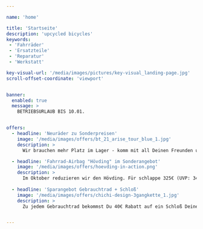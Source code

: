 ```yaml
---

name: 'home'

title: 'Startseite'
description: 'upcycled bicycles'
keywords:
 - 'Fahrräder'
 - 'Ersatzteile'
 - 'Reparatur'
 - 'Werkstatt' 

key-visual-url: '/media/images/pictures/key-visual_landing-page.jpg'
scroll-offset-coordinate: 'viewport'


banner:
  enabled: true
  message: >
    BETRIEBSURLAUB BIS 10.01.


offers:
  - headline: 'Neuräder zu Sonderpreisen'
    image: '/media/images/offers/bt_21_arise_tour_blue_1.jpg'
    description: >
      Wir brauchen mehr Platz im Lager - komm mit all Deinen Freunden und entdecke super Neuräder zu Preisen, von denen Du nächstes Jahr nur noch träumen kannst, denn alles wird teurer! Sichere Dir jetzt noch Dein neues Gravelbike, Tourenrad, Crossrad oder einen gemütlichen City - Schlitten.

  - headline: 'Fahrrad-Airbag "Hövding" im Sonderangebot'
    image: '/media/images/offers/hoevding-in-action.png'
    description: >
      Im Oktober reduzieren wir den Hövding. Für schlappe 325€ (UVP: 349,95€) hängt der premium Kopfschutz zum günstigen Preis auch bald um Deinen Hals.
  
  - headline: 'Sparangebot Gebrauchtrad + Schloß'
    image: '/media/images/offers/chichi-design-3gangkette_1.jpg'
    description: >
      Zu jedem Gebrauchtrad bekommst Du 40€ Rabatt auf ein Schloß Deiner Wahl (Angebot gültig bis Ende 2021 solange der Vorrat reicht. Der Schloßwert muß sein: 40€ oder höher)


---
```

